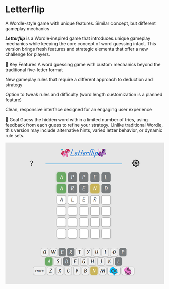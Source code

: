 # Letterflip
A Wordle-style game with unique features. Similar concept, but different gameplay mechanics

***Letterflip*** is a Wordle-inspired game that introduces unique gameplay mechanics while keeping the core concept of word guessing intact. This version brings fresh features and strategic elements that offer a new challenge for players.

🧩 Key Features
A word guessing game with custom mechanics beyond the traditional five-letter format

New gameplay rules that require a different approach to deduction and strategy

Option to tweak rules and difficulty (word length customization is a planned feature)

Clean, responsive interface designed for an engaging user experience

🎯 Goal
Guess the hidden word within a limited number of tries, using feedback from each guess to refine your strategy. Unlike traditional Wordle, this version may include alternative hints, varied letter behavior, or dynamic rule sets.

![Readme image](assets/img/image.png)

